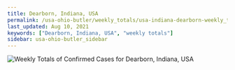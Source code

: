 ```yaml
---
title: Dearborn, Indiana, USA
permalink: /usa-ohio-butler/weekly_totals/usa-indiana-dearborn-weekly_totals.html
last_updated: Aug 10, 2021
keywords: ["Dearborn, Indiana, USA", "weekly totals"]
sidebar: usa-ohio-butler_sidebar
---
```


![Weekly Totals of Confirmed Cases for Dearborn, Indiana, USA](/covid_tracker/images/graphs/usa-indiana-dearborn-weekly_totals_graph.png)

